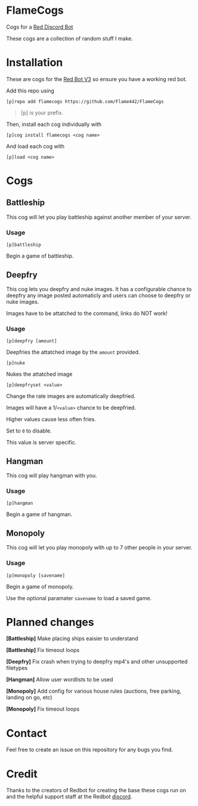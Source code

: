 # FlameCogs
Cogs for a [Red Discord Bot](https://github.com/Cog-Creators/Red-DiscordBot)

These cogs are a collection of random stuff I make.
# Installation
These are cogs for the [Red Bot V3](https://github.com/Cog-Creators/Red-DiscordBot/tree/V3/develop) so ensure you have a working red bot.

Add this repo using

`[p]repo add flamecogs https://github.com/Flame442/FlameCogs`    

>[p] is your prefix.

Then, install each cog individually with

`[p]cog install flamecogs <cog name>`

And load each cog with

`[p]load <cog name>`
# Cogs

## Battleship
This cog will let you play battleship against another member of your server.
### Usage
`[p]battleship`

Begin a game of battleship.
## Deepfry
This cog lets you deepfry and nuke images. It has a configurable chance to deepfry any image posted automaticly and users can choose to deepfry or nuke images. 

Images have to be attatched to the command, links do NOT work!
### Usage
`[p]deepfry [amount]`

Deepfries the attatched image by the `amount` provided.

`[p]nuke`

Nukes the attatched image

`[p]deepfryset <value>`

Change the rate images are automatically deepfried.

Images will have a 1/`<value>` chance to be deepfried.

Higher values cause less often fries.

Set to `0` to disable.

This value is server specific.

## Hangman
This cog will play hangman with you.
### Usage
`[p]hangman`

Begin a game of hangman.
## Monopoly
This cog will let you play monopoly with up to 7 other people in your server.
### Usage
`[p]monopoly [savename]`

Begin a game of monopoly. 

Use the optional paramater `savename` to load a saved game.
# Planned changes

**[Battleship]** Make placing ships eaisier to understand

**[Battleship]** Fix timeout loops

**[Deepfry]** Fix crash when trying to deepfry mp4's and other unsupported filetypes

**[Hangman]** Allow user wordlists to be used

**[Monopoly]** Add config for various house rules (auctions, free parking, landing on go, etc)

**[Monopoly]** Fix timeout loops
# Contact
Feel free to create an issue on this repository for any bugs you find.
# Credit
Thanks to the creators of Redbot for creating the base these cogs run on and the helpful support staff at the Redbot [discord](https://discord.gg/red).
